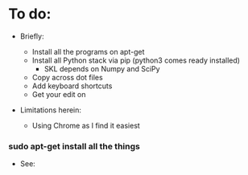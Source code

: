 # To do:

- Briefly:
  - Install all the programs on apt-get
  - Install all Python stack via pip (python3 comes ready installed)
    - SKL depends on Numpy and SciPy
  - Copy across dot files
  - Add keyboard shortcuts
  - Get your edit on

- Limitations herein:
  - Using Chrome as I find it easiest

### sudo apt-get install all the things

- See: 
